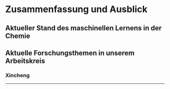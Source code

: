 # Zusammenfassung und Ausblick

## Aktueller Stand des maschinellen Lernens in der Chemie

## Aktuelle Forschungsthemen in unserem Arbeitskreis


### Xincheng
---